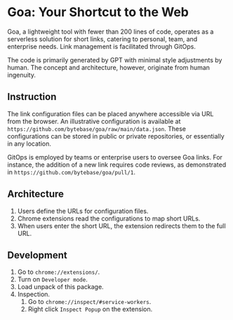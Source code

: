 # Goa: Your Shortcut to the Web
Goa, a lightweight tool with fewer than 200 lines of code, operates as a serverless solution for short links, catering to personal, team, and enterprise needs. Link management is facilitated through GitOps.

The code is primarily generated by GPT with minimal style adjustments by human. The concept and architecture, however, originate from human ingenuity.

## Instruction
The link configuration files can be placed anywhere accessible via URL from the browser. An illustrative configuration is available at `https://github.com/bytebase/goa/raw/main/data.json`. These configurations can be stored in public or private repositories, or essentially in any location.

GitOps is employed by teams or enterprise users to oversee Goa links. For instance, the addition of a new link requires code reviews, as demonstrated in `https://github.com/bytebase/goa/pull/1`.

## Architecture
1. Users define the URLs for configuration files.
1. Chrome extensions read the configurations to map short URLs.
1. When users enter the short URL, the extension redirects them to the full URL.

## Development
1. Go to `chrome://extensions/`.
1. Turn on `Developer mode`.
1. Load unpack of this package.
1. Inspection.
   1. Go to `chrome://inspect/#service-workers`.
   1. Right click `Inspect Popup` on the extension.

